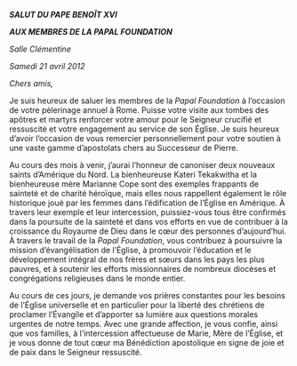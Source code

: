 ***SALUT DU PAPE BENOÎT XVI***

***AUX MEMBRES DE LA PAPAL FOUNDATION***

*Salle Clémentine*

*Samedi 21 avril 2012*

*Chers amis,*

Je suis heureux de saluer les membres de la *Papal Foundation* à l’occasion de votre pèlerinage annuel à Rome. Puisse votre visite aux tombes des apôtres et martyrs renforcer votre amour pour le Seigneur crucifié et ressuscité et votre engagement au service de son Église. Je suis heureux d’avoir l’occasion de vous remercier personnellement pour votre soutien à une vaste gamme d’apostolats chers au Successeur de Pierre.

Au cours des mois à venir, j’aurai l’honneur de canoniser deux nouveaux saints d’Amérique du Nord. La bienheureuse Kateri Tekakwitha et la bienheureuse mère Marianne Cope sont des exemples frappants de sainteté et de charité héroïque, mais elles nous rappellent également le rôle historique joué par les femmes dans l’édification de l’Église en Amérique. À travers leur exemple et leur intercession, puissiez-vous tous être confirmés dans la poursuite de la sainteté et dans vos efforts en vue de contribuer à la croissance du Royaume de Dieu dans le cœur des personnes d’aujourd’hui. À travers le travail de la *Papal Foundation*, vous contribuez à poursuivre la mission d’évangélisation de l’Église, à promouvoir l’éducation et le développement intégral de nos frères et sœurs dans les pays les plus pauvres, et à soutenir les efforts missionnaires de nombreux diocèses et congrégations religieuses dans le monde entier.

Au cours de ces jours, je demande vos prières constantes pour les besoins de l’Église universelle et en particulier pour la liberté des chrétiens de proclamer l’Évangile et d’apporter sa lumière aux questions morales urgentes de notre temps. Avec une grande affection, je vous confie, ainsi que vos familles, à l’intercession affectueuse de Marie, Mère de l’Église, et je vous donne de tout cœur ma Bénédiction apostolique en signe de joie et de paix dans le Seigneur ressuscité.